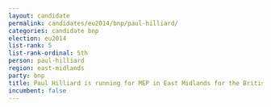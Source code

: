 ```yaml
---
layout: candidate
permalink: candidates/eu2014/bnp/paul-hilliard/
categories: candidate bnp
election: eu2014
list-rank: 5
list-rank-ordinal: 5th
person: paul-hilliard
region: east-midlands
party: bnp
title: Paul Hilliard is running for MEP in East Midlands for the British National Party
incumbent: false
---
```

